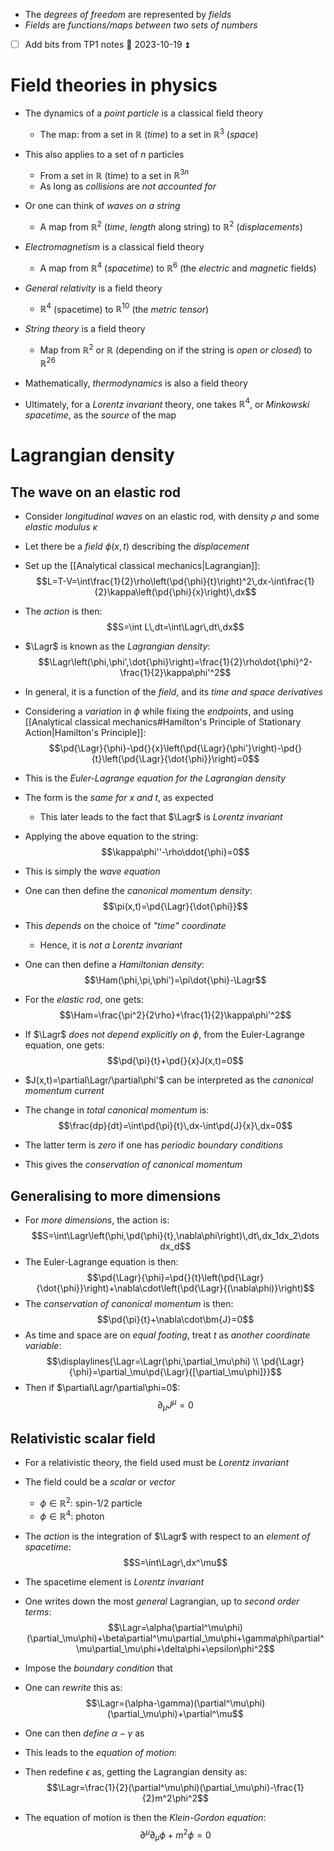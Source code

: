 - The _degrees of freedom_ are represented by _fields_
- _Fields_ are _functions/maps between two sets of numbers_

- [ ] Add bits from TP1 notes 📅 2023-10-19 ⏫ 
# Field theories in physics
- The dynamics of a _point particle_ is a classical field theory
	- The map: from a set in $\mathbb{R}$ (_time_) to a set in $\mathbb{R}^3$ (_space_)
- This also applies to a set of $n$ particles
	- From a set in $\mathbb{R}$ (time) to a set in $\mathbb{R}^{3n}$ 
	- As long as _collisions_ are _not accounted for_
- Or one can think of _waves on a string_
	- A map from $\mathbb{R}^2$ (_time_, _length_ along string) to $\mathbb{R}^2$ (_displacements_)

- _Electromagnetism_ is a classical field theory
	- A map from $\mathbb{R}^4$ (_spacetime_) to $\mathbb{R}^6$ (the _electric_ and _magnetic_ fields)
- _General relativity_ is a field theory
	- $\mathbb{R}^4$ (spacetime) to $\mathbb{R}^{10}$ (the _metric tensor_)
- _String theory_ is a field theory
	- Map from $\mathbb{R}^2$ or $\mathbb{R}$ (depending on if the string is _open or closed_) to $\mathbb{R}^{26}$
- Mathematically, _thermodynamics_ is also a field theory

- Ultimately, for a _Lorentz invariant_ theory, one takes $\mathbb{R}^4$, or _Minkowski spacetime_, as the _source_ of the map

# Lagrangian density

## The wave on an elastic rod
- Consider _longitudinal waves_ on an elastic rod, with density $\rho$ and some _elastic modulus_ $\kappa$
- Let there be a _field_ $\phi(x,t)$ describing the _displacement_
- Set up the [[Analytical classical mechanics|Lagrangian]]:
$$L=T-V=\int\frac{1}{2}\rho\left(\pd{\phi}{t}\right)^2\,dx-\int\frac{1}{2}\kappa\left(\pd{\phi}{x}\right)\,dx$$
- The _action_ is then:
$$S=\int L\,dt=\int\Lagr\,dt\,dx$$
- $\Lagr$ is known as the _Lagrangian density_:
$$\Lagr\left(\phi,\phi',\dot{\phi}\right)=\frac{1}{2}\rho\dot{\phi}^2-\frac{1}{2}\kappa\phi'^2$$
- In general, it is a function of the _field_, and its _time and space derivatives_
- Considering a _variation_ in $\phi$ while fixing the _endpoints_, and using [[Analytical classical mechanics#Hamilton's Principle of Stationary Action|Hamilton's Principle]]:
$$\pd{\Lagr}{\phi}-\pd{}{x}\left(\pd{\Lagr}{\phi'}\right)-\pd{}{t}\left(\pd{\Lagr}{\dot{\phi}}\right)=0$$
- This is the _Euler-Lagrange equation for the Lagrangian density_
- The form is the _same for $x$ and $t$_, as expected
	- This later leads to the fact that $\Lagr$ is _Lorentz invariant_

- Applying the above equation to the string:
$$\kappa\phi''-\rho\ddot{\phi}=0$$
- This is simply the _wave equation_

- One can then define the _canonical momentum density_:
$$\pi(x,t)=\pd{\Lagr}{\dot{\phi}}$$
- This _depends_ on the choice of _"time" coordinate_
	- Hence, it is _not a Lorentz invariant_

- One can then define a _Hamiltonian density_:
$$\Ham(\phi,\pi,\phi')=\pi\dot{\phi}-\Lagr$$
- For the _elastic rod_, one gets:
$$\Ham=\frac{\pi^2}{2\rho}+\frac{1}{2}\kappa\phi'^2$$

- If $\Lagr$ _does not depend explicitly on_ $\phi$, from the Euler-Lagrange equation, one gets:
$$\pd{\pi}{t}+\pd{}{x}J(x,t)=0$$
- $J(x,t)=\partial\Lagr/\partial\phi'$ can be interpreted as the _canonical momentum current_
- The change in _total canonical momentum_ is:
$$\frac{dp}{dt}=\int\pd{\pi}{t}\,dx-\int\pd{J}{x}\,dx=0$$
- The latter term is _zero_ if one has _periodic boundary conditions_
- This gives the _conservation of canonical momentum_
## Generalising to more dimensions
- For _more dimensions_, the action is:
$$S=\int\Lagr\left(\phi,\pd{\phi}{t},\nabla\phi\right)\,dt\,dx_1dx_2\dots dx_d$$
- The Euler-Lagrange equation is then:
$$\pd{\Lagr}{\phi}=\pd{}{t}\left(\pd{\Lagr}{\dot{\phi}}\right)+\nabla\cdot\left(\pd{\Lagr}{(\nabla\phi)}\right)$$
- The _conservation of canonical momentum_ is then:
$$\pd{\pi}{t}+\nabla\cdot\bm{J}=0$$
- As time and space are on _equal footing_, treat $t$ as _another coordinate variable_:
$$\displaylines{\Lagr=\Lagr(\phi,\partial_\mu\phi) \\ \pd{\Lagr}{\phi}=\partial_\mu\pd{\Lagr}{[\partial_\mu\phi]}}$$
- Then if $\partial\Lagr/\partial\phi=0$:
$$\partial_\mu J^\mu=0$$

## Relativistic scalar field
- For a relativistic theory, the field used must be _Lorentz invariant_
- The field could be a _scalar_ or _vector_
	- $\phi\in\mathbb{R}^2$: spin-1/2 particle
	- $\phi\in\mathbb{R}^4$: photon

- The _action_ is the integration of $\Lagr$ with respect to an _element of spacetime_:
$$S=\int\Lagr\,dx^\mu$$
- The spacetime element is _Lorentz invariant_

- One writes down the most _general_ Lagrangian, up to _second order terms_:
$$\Lagr=\alpha(\partial^\mu\phi)(\partial_\mu\phi)+\beta\partial^\mu\partial_\mu\phi+\gamma\phi\partial^\mu\partial_\mu\phi+\delta\phi+\epsilon\phi^2$$
- Impose the _boundary condition_ that

- One can _rewrite_ this as:
$$\Lagr=(\alpha-\gamma)(\partial^\mu\phi)(\partial_\mu\phi)+\partial^\mu$$

- One can then _define_ $\alpha-\gamma$ as
- This leads to the _equation of motion_:

- Then redefine $\epsilon$ as, getting the Lagrangian density as:
$$\Lagr=\frac{1}{2}(\partial^\mu\phi)(\partial_\mu\phi)-\frac{1}{2}m^2\phi^2$$


- The equation of motion is then the _Klein-Gordon equation_:
$$\partial^\mu\partial_\mu\phi+m^2\phi=0$$